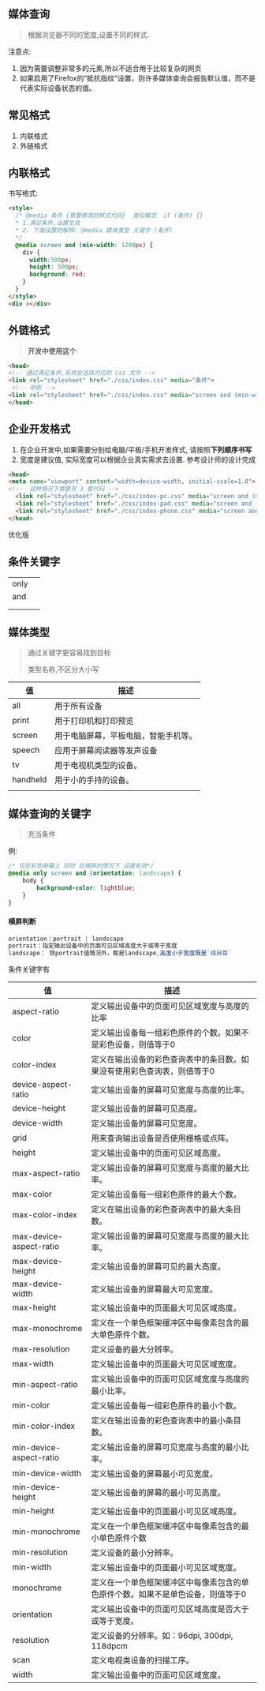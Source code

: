 ## 媒体查询

> 根据浏览器不同的宽度,设置不同的样式.

注意点: 

1. 因为需要调整非常多的元素,所以不适合用于比较复杂的网页
2. 如果启用了Firefox的“抵抗指纹”设置，则许多媒体查询会报告默认值，而不是代表实际设备状态的值。

##  常见格式

1. 内联格式
2. 外链格式

## 内联格式

书写格式: 

~~~html
<style>
  /* @media 条件 {需要修改的样式代码}  类似概念  if (条件) {}
  * 1.满足条件,设置生效
  * 2. 下面设置的解释: @media 媒体类型 关键字 (条件)
  */
  @media screen and (min-width: 1200px) {
    div {
      width:500px;
      height: 500px;
      background: red;
    }
  }
</style>
<div ></div>
~~~



## 外链格式

> **开发中使用这个**

~~~html
<head>
<!-- 通过满足条件,系统会选择对应的 css 文件 -->
<link rel="stylesheet" href="./css/index.css" media="条件">
 <!-- 举例 -->
<link rel="stylesheet" href="./css/index.css" media="screen and (min-width: 1200px)">
</head>
~~~



## 企业开发格式

1. 在企业开发中,如果需要分别给电脑/平板/手机开发样式, 请按照**下列顺序书写**
2. 宽度是建议值, 实际宽度可以根据企业真实需求去设置. 参考设计师的设计完成

~~~HTMl
<head>
<meta name="viewport" content="width=device-width, initial-scale=1.0">
<!--  这种情况下需要写 3 套代码 -->
  <link rel="stylesheet" href="./css/index-pc.css" media="screen and (min-width:1200px)">
  <link rel="stylesheet" href="./css/index-pad.css" media="screen and (max-width:1199px)">
  <link rel="stylesheet" href="./css/index-phone.css" media="screen and (max-width:768px)">
</head>
~~~

优化版

<head>
<meta name="viewport" content="width=device-width, initial-scale=1.0">
<!--  第一个 css 写全部样式,后面利用层叠特性,写异同的代码即可 -->
  <link rel="stylesheet" href="./css/index-pc.css">
  <link rel="stylesheet" href="./css/index-pad.css" media="screen and (max-width:1199px)">
  <link rel="stylesheet" href="./css/index-phone.css" media="screen and (max-width:768px)">
</head>



##  条件关键字

|      |      |
| ---- | ---- |
| only |      |
| and  |      |
|      |      |
|      |      |





## 媒体类型

> 通过关键字更容易找到目标
>
> 类型名称,不区分大小写

| 值     | 描述                                 |
| ------ | ------------------------------------ |
| all    | 用于所有设备                         |
| print  | 用于打印机和打印预览                 |
| screen | 用于电脑屏幕，平板电脑，智能手机等。 |
| speech | 应用于屏幕阅读器等发声设备           |
|tv|用于电视机类型的设备。|
|handheld|用于小的手持的设备。|
|||



##  媒体查询的关键字

> 充当条件

例:

~~~css
/* 仅在彩色屏幕上 同时 在横屏的情况下 设置有效*/
@media only screen and (orientation: landscape) {
    body {
        background-color: lightblue;
    }
}
~~~



#### 横屏判断

~~~js
orientation：portrait | landscape
portrait：指定输出设备中的页面可见区域高度大于或等于宽度
landscape： 除portrait值情况外，都是landscape,高度小于宽度既是`横屏幕`
~~~



条件关键字有

| 值                      | 描述                                                         |
| ----------------------- | ------------------------------------------------------------ |
| aspect-ratio            | 定义输出设备中的页面可见区域宽度与高度的比率                 |
| color                   | 定义输出设备每一组彩色原件的个数。如果不是彩色设备，则值等于0 |
| color-index             | 定义在输出设备的彩色查询表中的条目数。如果没有使用彩色查询表，则值等于0 |
| device-aspect-ratio     | 定义输出设备的屏幕可见宽度与高度的比率。                     |
| device-height           | 定义输出设备的屏幕可见高度。                                 |
| device-width            | 定义输出设备的屏幕可见宽度。                                 |
| grid                    | 用来查询输出设备是否使用栅格或点阵。                         |
| height                  | 定义输出设备中的页面可见区域高度。                           |
| max-aspect-ratio        | 定义输出设备的屏幕可见宽度与高度的最大比率。                 |
| max-color               | 定义输出设备每一组彩色原件的最大个数。                       |
| max-color-index         | 定义在输出设备的彩色查询表中的最大条目数。                   |
| max-device-aspect-ratio | 定义输出设备的屏幕可见宽度与高度的最大比率。                 |
| max-device-height       | 定义输出设备的屏幕可见的最大高度。                           |
| max-device-width        | 定义输出设备的屏幕最大可见宽度。                             |
| max-height              | 定义输出设备中的页面最大可见区域高度。                       |
| max-monochrome          | 定义在一个单色框架缓冲区中每像素包含的最大单色原件个数。     |
| max-resolution          | 定义设备的最大分辨率。                                       |
| max-width               | 定义输出设备中的页面最大可见区域宽度。                       |
| min-aspect-ratio        | 定义输出设备中的页面可见区域宽度与高度的最小比率。           |
| min-color               | 定义输出设备每一组彩色原件的最小个数。                       |
| min-color-index         | 定义在输出设备的彩色查询表中的最小条目数。                   |
| min-device-aspect-ratio | 定义输出设备的屏幕可见宽度与高度的最小比率。                 |
| min-device-width        | 定义输出设备的屏幕最小可见宽度。                             |
| min-device-height       | 定义输出设备的屏幕的最小可见高度。                           |
| min-height              | 定义输出设备中的页面最小可见区域高度。                       |
| min-monochrome          | 定义在一个单色框架缓冲区中每像素包含的最小单色原件个数       |
| min-resolution          | 定义设备的最小分辨率。                                       |
| min-width               | 定义输出设备中的页面最小可见区域宽度。                       |
| monochrome              | 定义在一个单色框架缓冲区中每像素包含的单色原件个数。如果不是单色设备，则值等于0 |
| orientation             | 定义输出设备中的页面可见区域高度是否大于或等于宽度。         |
| resolution              | 定义设备的分辨率。如：96dpi, 300dpi, 118dpcm                 |
| scan                    | 定义电视类设备的扫描工序。                                   |
| width                   | 定义输出设备中的页面可见区域宽度。                           |

